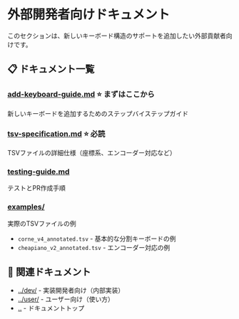 # 外部開発者向けドキュメント

このセクションは、新しいキーボード構造のサポートを追加したい外部貢献者向けです。

## 📋 ドキュメント一覧

### [add-keyboard-guide.md](./add-keyboard-guide.md) ⭐ まずはここから
新しいキーボードを追加するためのステップバイステップガイド

### [tsv-specification.md](./tsv-specification.md) ⭐ 必読
TSVファイルの詳細仕様（座標系、エンコーダー対応など）

### [testing-guide.md](./testing-guide.md)
テストとPR作成手順

### [examples/](./examples/)
実際のTSVファイルの例
- `corne_v4_annotated.tsv` - 基本的な分割キーボードの例
- `cheapiano_v2_annotated.tsv` - エンコーダー対応の例

## 📖 関連ドキュメント

- [../dev/](../dev/) - 実装開発者向け（内部実装）
- [../user/](../user/) - ユーザー向け（使い方）
- [..](../) - ドキュメントトップ

